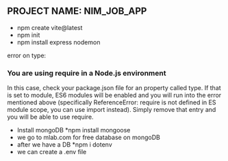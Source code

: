 ## PROJECT NAME: NIM_JOB_APP

* npm create vite@latest
* npm init
* npm install express nodemon

error on type:

### You are using require in a Node.js environment
In this case, check your package.json file for an property called type. If that is set to module, ES6 modules will be enabled and you will run into the error mentioned above (specifically ReferenceError: require is not defined in ES module scope, you can use import instead). Simply remove that entry and you will be able to use require.

* Install mongoDB 
*npm install mongoose
* we go to mlab.com for free database on mongoDB
* after we have a DB
*npm i dotenv
* we can create a .env file